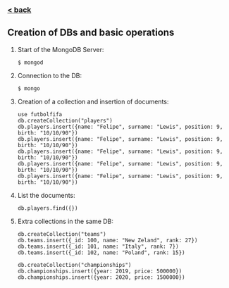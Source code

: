### [< back](././README.md)
## Creation of DBs and basic operations

  1. Start of the MongoDB Server:
      ```
      $ mongod
      ```
  2. Connection to the DB:
      ```
      $ mongo
      ```
  3. Creation of a collection and insertion of documents:
      ```
      use futbolfifa
      db.createCollection("players")
      db.players.insert({name: "Felipe", surname: "Lewis", position: 9, birth: "10/10/90"})
      db.players.insert({name: "Felipe", surname: "Lewis", position: 9, birth: "10/10/90"})
      db.players.insert({name: "Felipe", surname: "Lewis", position: 9, birth: "10/10/90"})
      db.players.insert({name: "Felipe", surname: "Lewis", position: 9, birth: "10/10/90"})
      db.players.insert({name: "Felipe", surname: "Lewis", position: 9, birth: "10/10/90"})
      ```
  4. List the documents:
      ```
      db.players.find({})
      ```
 5. Extra collections in the same DB:
    ```
    db.createCollection("teams")
    db.teams.insert({_id: 100, name: "New Zeland", rank: 27})
    db.teams.insert({_id: 101, name: "Italy", rank: 7})
    db.teams.insert({_id: 102, name: "Poland", rank: 15})

    db.createCollection("championships")
    db.championships.insert({year: 2019, price: 500000})
    db.championships.insert({year: 2020, price: 1500000})
    ```
